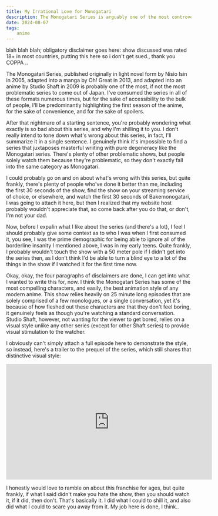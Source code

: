 ```yaml
---
title: My Irrational Love for Monogatari
description: The Monogatari Series is arguably one of the most controversial franchises to come out of Japan, and for good reason. Despite this, it's honestly my favorite franchise of all time. I attempt to justify my love for this problematic series, whilst simultaneously marketing it to a new generation of losers in this article. Click the title, it'll be funny
date: 2024-08-07
tags: 
    anime
---
```


blah blah blah; obligatory disclaimer goes here: show discussed was rated 18+ in most countries, putting this here so i don't get sued., thank you COPPA ..

The Monogatari Series, published originally in light novel form by Nisio Isin in 2005, adapted into a manga by Oh! Great in 2013, and adapted into an anime by Studio Shaft in 2009 is probably one of the most, if not the most problematic series to come out of Japan. I've consumed the series in all of these formats numerous times, but for the sake of accessibility to the bulk of people, I'll be predominantly highlighting the first season of the anime, for the sake of convenience, and for the sake of spoilers.

After that nightmare of a starting sentence, you're probably wondering what exactly is so bad about this series, and why I'm shilling it to you. I don't really intend to tone down what's wrong about this series, in fact, I'll summarize it in a single sentence. I genuinely think it's impossible to find a series that juxtaposes masterful wriiting with pure degeneracy like the Monogatari series. There's plenty of other problematic shows, but people solely watch them because they're problematic, so they don't exactly fall into the same category as Monogatari. 

I could probably go on and on about what's wrong with this series, but quite frankly, there's plenty of people who've done it better than me, including the first 30 seconds of the show, find the show on your streaming service of choice, or elsewhere, and watch the first 30 seconds of Bakemonogatari, I was going to attach it here, but then I realized that my website host probably wouldn't appreciate that, so come back after you do that, or don't, I'm not your dad.

Now, before I expalin what I like about the series (and there's a lot), I feel I should probably give some context as to who I was when I first consumed it, you see, I was the prime demographic for being able to ignore all of the borderline insanity I mentioned above, I was in my early teens. Quite frankly, I probably wouldn't touch the show with a 50 meter pole if I didn't get into the series then, as I don't think I'd be able to turn a blind eye to a lot of the things in the show if I watched it for the first time now.

Okay, okay, the four paragraphs of disclaimers are done, I can get into what I wanted to write this for, now. I think the Monogatari Series has some of the most compelling characters, and easily, the best animation style of any modern anime. This show relies heavily on 25 minute long episodes that are solely comprised of a few monologues, or a single conversation, yet it's because of how fleshed out these characters are that they don't feel boring, it genuinely feels as though you're watching a standard conversation. Studio Shaft, however, not wanting for the viewer to get bored, relies on a visual style unlike any other series (except for other Shaft series) to provide visual stimulation to the watcher. 

I obviously can't simply attach a full episode here to demonstrate the style, so instead, here's a trailer to the prequel of the series, which still shares that distinctive visual style:

<iframe
  style="display: block; margin: 0 auto"
   frameborder="0"
   width="560"
   height="315"
   src="https://drive.google.com/file/d/1LEEczLPFlvbKm8x4PSBoJ6aYjA-hsR0y/preview?usp=drivesdk">
</iframe>

I honestly would love to ramble on about this franchise for ages, but quite frankly, if what I said didn't make you hate the show, then you should watch it, if it did, then don't. That's basically it. I did what I could to shill it, and also did what I could to scare you away from it. My job here is done, I think..